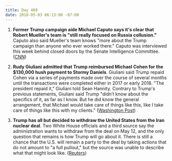 ```yaml
---
title: Day 469
date: 2018-05-03 06:13:00 -07:00
---
```


1. **Former Trump campaign aide Michael Caputo says it's clear that Robert Mueller's team is "still really focused on Russia collusion."** Caputo also said Mueller's team knows "more about the Trump campaign than anyone who ever worked there." Caputo was interviewed this week behind closed doors by the Senate Intelligence Committee. ([CNN](https://www.cnn.com/2018/05/02/politics/michael-caputo-mueller-investigator/index.html))

2. **Rudy Giuliani admitted that Trump reimbursed Michael Cohen for the $130,000 hush payment to Stormy Daniels**. Giuliani said Trump repaid Cohen via a series of payments made over the course of several months until the transactions were completed either in 2017 or early 2018. "The president repaid it," Giuliani told Sean Hannity. Contrary to Trump's previous statements, Giuliani said Trump "didn’t know about the specifics of it, as far as I know. But he did know the general arrangement, that Michael would take care of things like this, like I take care of things like this with my clients." ([Washington Post](https://www.washingtonpost.com/world/national-security/giuliani-trump-repaid-lawyer-cohen-for-stormy-daniels-settlement/2018/05/02/526cde54-4e76-11e8-84a0-458a1aa9ac0a_story.html?utm_term=.953346ab1072))

3. **Trump has all but decided to withdraw the United States from the Iran nuclear deal**. Two White House officials and a third source say the administration wants to withdraw from the deal on May 12, and the only question that remains is how Trump will go about it. There is still a chance that the U.S. will remain a party to the deal by taking actions that do not amount to "a full pullout," but the source was unable to describe what that might look like. ([Reuters](https://www.reuters.com/article/us-iran-nuclear-usa/trump-has-all-but-decided-to-withdraw-from-iran-nuclear-deal-sources-idUSKBN1I331R))